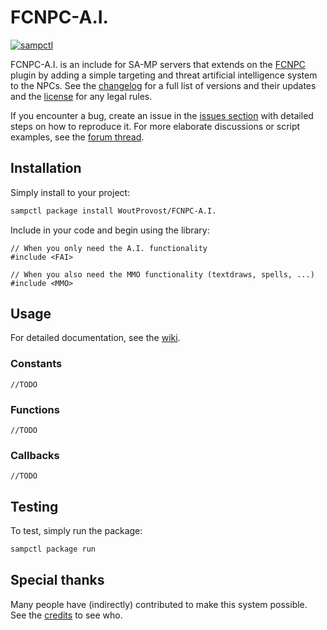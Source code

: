 # FCNPC-A.I.
[![sampctl](https://shields.southcla.ws/badge/sampctl-FCNPC--A.I.-2f2f2f.svg?style=for-the-badge)](https://github.com/WoutProvost/FCNPC-A.I.)

FCNPC-A.I. is an include for SA-MP servers that extends on the [FCNPC](https://github.com/ziggi/FCNPC) plugin by adding a simple targeting and threat artificial intelligence system to the NPCs. See the [changelog](./CHANGELOG.md) for a full list of versions and their updates and the [license](./LICENSE.md) for any legal rules.

If you encounter a bug, create an issue in the [issues section](../../issues) with detailed steps on how to reproduce it. For more elaborate discussions or script examples, see the [forum thread](http://forum.sa-mp.com/showthread.php?p=3733074).

## Installation
Simply install to your project:
```bash
sampctl package install WoutProvost/FCNPC-A.I.
```

Include in your code and begin using the library:
```pawn
// When you only need the A.I. functionality
#include <FAI>

// When you also need the MMO functionality (textdraws, spells, ...)
#include <MMO>
```

## Usage
For detailed documentation, see the [wiki](../../wiki).
### Constants
```pawn
//TODO
```
### Functions
```pawn
//TODO
```
### Callbacks
```pawn
//TODO
```

## Testing
<!--
What sampctl package run does - run unit tests or prompt user to connect as a player.

Whether your library is tested with a simple `main()` and `print`,
unit-tested, or demonstrated via prompting the player to connect, you should
include some basic information for users to try out your code in some way.

Depending on whether your package is tested via in-game "demo tests" or
y_testing unit-tests, you should indicate to readers what to expect below here.
-->
To test, simply run the package:
```bash
sampctl package run
```

## Special thanks
Many people have (indirectly) contributed to make this system possible. See the [credits](./CREDITS.md) to see who.
